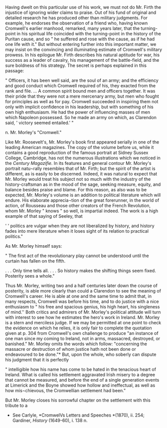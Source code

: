 Having dwelt on this particular use of his
work, we must not do Mr. Firth the injustice
of ignoring wider claims to praise. Out of
his fund of original and detailed research he
has produced other than military judgments.
For example, he endorses the observation of
a friend who, having known Cromwell's
earlier manhood, remarked, many years
later, that the turning-point in his spiritual
life coincided with the turning-point in the
history of the Puritan cause, and so " he
suffered and rose with the cause, as if he
had one life with it." But without entering
further into this important matter, we may
insist on the convincing and illuminating
estimate of Cromwell's military prowess. In
his epilogue Mr. Firth describes his natural
aptitude for war, his success as a leader of
cavalry, his management of the battle-field,
and the sure boldness of his strategy. The
secret is perhaps explained in this passage:

" Officers, it has been well said, are the soul of an
army; and the efficiency and good conduct which
Cromwell required of his, they exacted from the
rank and file. ... A common spirit bound men
and officers together. It was their pride that they
were not a mere mercenary army, but men who
fought for principles as well as for pay. Cromwell
succeeded in inspiring them not only with implicit
confidence in his leadership, but with something of
his own high enthusiasm. He had the power of
influencing masses of men which Napoleon
possessed. So he made an army on which, as
Clarendon said, ' victory seemed entailed.' "

n. Mr. Morley's "Cromwell."

Like Mr. Roosevelt's, Mr. Morley's book
first appeared serially in one of the leading
American magazines. The copy of the
volume before us, while it contains a good
reproduction of the famous portrait at Sidney
Sussex College, Cambridge, has not the
numerous illustrations which we noticed in
the *Century Magazifie.* In its features and
general contour Mr. Morley's portrait natu¬rally
resembles that of Mr. Firth; but the
spirit of the artist is different, as is easily to
be discerned. Indeed, it was natural to
expect that Mr. Morley would treat his
subject not so much with the industry of
the history-craftsman as in the mood of the
sage, seeking measure, equity, and balance
besides praise and blame. For this reason,
as also was to be expected, Mr. Morley's
volume is an addition to political literature
which will endure. His elaborate apprecia¬tion
of the great forerunner, in the world of
action, of Rousseau and those other creators
of the French Revolution, whom Mr. Morley
" knows " so well, is impartial indeed. The
work is a high example of that saying of
Seeley, that

' ' politics are vulgar when they are not liberalized
by history, and history fades into mere literature
when it loses sight of its relation to practical
politics."

As Mr. Morley himself says:

" The first act of the revolutionary play cannot be
understood until the curtain has fallen on the fifth.

. . . Only time tells all. . . . So history makes the
shifting things seem fixed. Posterity sees a whole."

Thus Mr. Morley, writing two and a half
centuries later down the course of posterity,
is able more clearly than could a Clarendon
to see the meaning of Cromwell's career. He
is able at one and the same time to admit
that, in many respects, Cromwell was before
his time, and to do justice with a nice
enthusiasm to " his free and spacious genius,
his high heart, his singleness of mind.'' Both
critics and admirers of Mr. Morley's political
attitude will turn with interest to see how he
estimates the hero's work in Ireland. Mr.
Morley is a stern and merciless judge. If
we may be permitted at one point to check
the evidence on which he relies, it is only
fair to complete the quotation given at
p. 304 from Cromwell's own challenge to
produce "an instance of one man since my
coming to Ireland, not in arms, massacred,
destroyed, or banished." Mr. Morley omits
the words which follow: "concerning the
massacre or destruction of whom justice
hath not been done or endeavoured to be
done."* But, upon the whole, who soberly
can dispute his judgment that it is perfectly

" intelligible how his name has come to be hated in
the tenacious heart of Ireland. What is called his
settlement aggravated Irish misery to a degree that
cannot be measured, and before the end of a single
generation events at Limerick and the Boyne showed
how hollow and ineffectual, as well as how mis¬chievous,
the Cromwellian settlement had been."

But Mr. Morley closes his sorrowful chapter
on the settlement with this tribute to a

* See Carlyle, *CromwelVs Letters and Speeches
*(1870), ii. 254; Gardiner, *History* (1649-60), i.
138 n.
